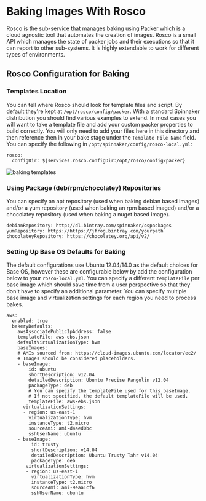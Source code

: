 

# Baking Images With Rosco

Rosco is the sub-service that manages baking using [Packer](https://www.packer.io/docs/) which is a cloud agnostic tool that automates the creation of images.  Rosco is a small API which manages the state of packer jobs and their executions so that it can report to other sub-systems.  It is highly extendable to work for different types of environments.  

## Rosco Configuration for Baking

### Templates Location
You can tell where Rosco should look for template files and script.  By default they're kept at `/opt/rosco/config/packer`.  With a standard Spinnaker distribution you should find various examples to extend.  In most cases you will want to take a template file and add your custom packer properties to build correctly.  You will only need to add your files here in this directory and then reference then in your bake stage under the `Template File Name` field.
You can specify the following in `/opt/spinnaker/config/rosco-local.yml`:
```
rosco:
  configDir: ${services.rosco.configDir:/opt/rosco/config/packer}
```

![baking templates](https://d1ax1i5f2y3x71.cloudfront.net/items/0K1S1l3L2M0z373A0L1o/Image%202017-04-17%20at%207.06.45%20AM.png?X-CloudApp-Visitor-Id=2686178)


### Using Package (deb/rpm/chocolatey) Repositories

You can specify an apt repository (used when baking debian based images) and/or a yum repository (used when baking an rpm based imaged) and/or a chocolatey repository (used when baking a nuget based image).

```
debianRepository: http://dl.bintray.com/spinnaker/ospackages
yumRepository: https://https://jfrog.bintray.com/yourpath
chocolateyRepository: https://chocolatey.org/api/v2/
```

### Setting Up Base OS Defaults for Baking

The default configurations use Ubuntu 12.04/14.0 as the default choices for Base OS, however these are configurable below by add the configuration below to your `rosco-local.yml`.   You can specify a different `templateFile` per base image which should save time from a user perspective so that they don't have to specify an additional parameter.  You can specify multiple base image and virtualization settings for each region you need to process bakes.

```
aws:
  enabled: true
  bakeryDefaults:
    awsAssociatePublicIpAddress: false
    templateFile: aws-ebs.json
    defaultVirtualizationType: hvm
    baseImages:
    # AMIs sourced from: https://cloud-images.ubuntu.com/locator/ec2/
    # Images should be considered placeholders.
    - baseImage:
        id: ubuntu
        shortDescription: v12.04
        detailedDescription: Ubuntu Precise Pangolin v12.04
        packageType: deb
        # You can specify the templateFile used for this baseImage.
        # If not specified, the default templateFile will be used.
        templateFile: aws-ebs.json
      virtualizationSettings:
      - region: us-east-1
        virtualizationType: hvm
        instanceType: t2.micro
        sourceAmi: ami-d4aed0bc
        sshUserName: ubuntu
    - baseImage:
         id: trusty
         shortDescription: v14.04
         detailedDescription: Ubuntu Trusty Tahr v14.04
         packageType: deb
       virtualizationSettings:
       - region: us-east-1
         virtualizationType: hvm
         instanceType: t2.micro
         sourceAmi: ami-9eaa1cf6
         sshUserName: ubuntu
```
